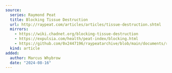 ```yaml
---
source:
  series: Raymond Peat
  title: Blocking Tissue Destruction
  url: http://raypeat.com/articles/articles/tissue-destruction.shtml
  mirrors:
    - https://wiki.chadnet.org/blocking-tissue-destruction
    - https://expulsia.com/health/peat-index/blocking.html
    - https://github.com/0x2447196/raypeatarchive/blob/main/documents/raypeat.com/tissue-destruction.md
  kind: article 
added:
  author: Marcus Whybrow
  date: "2024-08-16"
---
```

